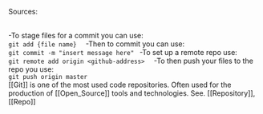 Sources:

\
-To stage files for a commit you can use:  
``git add {file name}  ``
-Then to commit you can use:  
``git commit -m "insert message here" `` 
-To set up a remote repo use:  
``git remote add origin <github-address>  ``
-To then push your files to the repo you use:  
``git push origin master``
\
[[Git]] is one of the most used code repositories. Often used for the production of [[Open_Source]] tools and technologies.
See. [[Repository]], [[Repo]]
